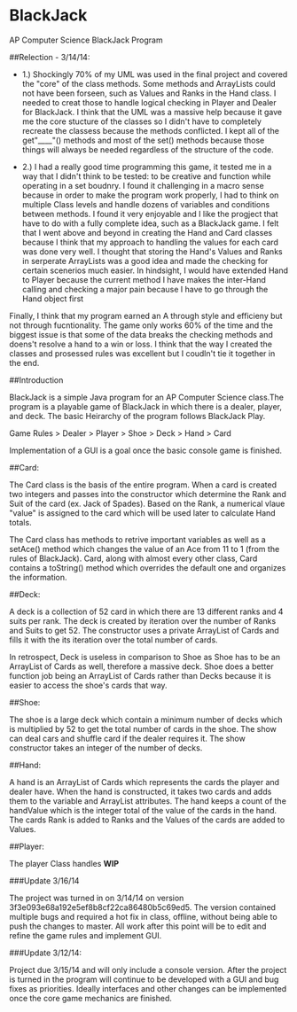 BlackJack
=========

AP Computer Science BlackJack Program


##Relection - 3/14/14:

* 1.) Shockingly 70% of my UML was used in the final project and covered the "core" of the class methods. Some methods and ArrayLists could not have been forseen, such as Values and Ranks in the Hand class. I needed to creat those to handle logical checking in Player and Dealer for BlackJack. I think that the UML was a massive help because it gave me the core stucture of the classes so I didn't have to completely recreate the classess because the methods conflicted. I kept all of the get"____"() methods and most of the set() methods because those things will always be needed regardless of the structure of the code.


* 2.) I had a really good time programming this game, it tested me in a way that I didn't think to be tested: to be creative and function while operating in a set boudnry. I found it challenging in a macro sense because in order to make the program work properly, I had to think on multiple Class levels and handle dozens of variables and conditions between methods. I found it very enjoyable and I like the progject that have to do with a fully complete idea, such as a BlackJack game. I felt that I went above and beyond in creating the Hand and Card classes because I think that my approach to handling the values for each card was done very well. I thought that storing the Hand's Values and Ranks in serperate ArrayLists was a good idea and made the checking for certain scenerios much easier. In hindsight, I would have extended Hand to Player because the current method I have makes the inter-Hand calling and checking a major pain because I have to go through the Hand object first


Finally, I think that my program earned an A through style and efficieny but not through fucntionality. The game only works 60% of the time and the biggest issue is that some of the data breaks the checking methods and doens't resolve a hand to a win or loss. I think that the way I created the classes and prosessed rules was excellent but I coudln't tie it together in the end.


##Introduction

BlackJack is a simple Java program for an AP Computer Science class.The program is a playable game of BlackJack in which there is a dealer, player, and deck. The basic Heirarchy of the program follows BlackJack Play. 

Game Rules > Dealer > Player > Shoe > Deck > Hand > Card

Implementation of a GUI is a goal once the basic console game is finished.


##Card:

The Card class is the basis of the entire program. When a card is created two integers and passes into the constructor which determine the Rank and Suit of the card (ex. Jack of Spades). Based on the Rank, a numerical vlaue "value" is assigned to the card which will be used later to calculate Hand totals.

The Card class has methods to retrive important variables as well as a setAce() method which changes the value of an Ace from 11 to 1 (from the rules of BlackJack). Card, along with almost every other class, Card contains a toString() method which overrides the default one and organizes the information.

##Deck:

A deck is a collection of 52 card in which there are 13 different ranks and 4 suits per rank. The deck is created by iteration over the number of Ranks and Suits to get 52. The constructor uses a private ArrayList of Cards and fills it with the its iteration over the total number of cards.

In retrospect, Deck is useless in comparison to Shoe as Shoe has to be an ArrayList of Cards as well, therefore a massive deck. Shoe does a better function job being an ArrayList of Cards rather than Decks because it is easier to access the shoe's cards that way.

##Shoe: 

The shoe is a large deck which contain a minimum number of decks which is multiplied by 52 to get the total number of cards in the shoe. The show can deal cars and shuffle card if the dealer requires it. The show constructor takes an integer of the number of decks.

##Hand:

A hand is an ArrayList of Cards which represents the cards the player and dealer have. When the hand is constructed, it takes two cards and adds them to the variable and ArrayList attributes. The hand keeps a count of the handValue which is the integer total of the value of the cards in the hand. The cards Rank is added to Ranks and the Values of the cards are added to Values.

##Player:

The player Class handles **WIP**

###Update 3/16/14

The project was turned in on 3/14/14 on version 3f3e093e68a192e5ef8b8cf22ca86480b5c69ed5. The version contained multiple bugs and required a hot fix in class, offline, without being able to push the changes to master. All work after this point will be to edit and refine the game rules and implement GUI.


###Update 3/12/14:

Project due 3/15/14 and will only include a console version. After the project is turned in the program will continue to be developed with a GUI and bug fixes as priorities. Ideally interfaces and other changes can be implemented once the core game mechanics are finished.


